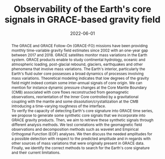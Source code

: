 ---
title: "Observability of the Earth's core signals in GRACE-based gravity field"
date: 2022-06-01
authors: "**Lecomte, H.**, Rosat, S. and Mandea, M."
publication_types: "1"
abstract: "The GRACE and GRACE Follow-On (GRACE-FO) missions have been providing monthly time-variable gravity field estimates since 2002 with an one-year gap between 2017 and 2018. GRACE satellites monitor mass variations in the Earth system. GRACE products enable to study continental hydrology, oceanic and atmospheric loading, post-glacial rebound, glaciers, earthquakes and other phenomena that involve mass variations. The Earth's interior, particularly the Earth's fluid outer core possesses a broad dynamics of processes involving mass variations. Theoretical modeling indicates that low degrees of the gravity field might indeed contain some inter-annual signals of core origin. We can mention for instance dynamic pressure changes at the Core Mantle Boundary (CMB) associated with core flows reconstructed from geomagnetic observations, reorientation of the Inner Core controlled by a gravitational coupling with the mantle and some dissolution/crystallization at the CMB introducing a time-varying roughness of the interface.\n\n To verify the capacity of detecting Earth's core signature into GRACE time series, we propose to generate some synthetic core signals that we incorporate into GRACE gravity products. Then, we aim to retrieve these synthetic signals through different analysis methods. We test correlations with the geomagnetic field observations and decomposition methods such as wavelet and Empirical Orthogonal Function (EOF) analyses. We then discuss the needed amplitudes for a possible detection with respect to the predicted amplitude and in regards with other sources of mass variations that were originally present in GRACE data.\n\n Finally, we identify the correct methods to search for the Earth's core signature and their current limitations."
publication: "Congrès national de gravimétrie spatiale du champ variable"
info: ""
doi: "https://gravimetriefr.sciencesconf.org/file/839018"
note: "(poster)"
folder_name: "marseille2022"
---